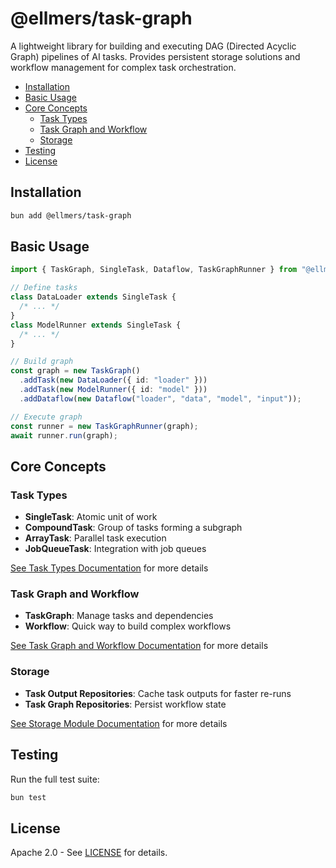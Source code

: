 # @ellmers/task-graph

A lightweight library for building and executing DAG (Directed Acyclic Graph) pipelines of AI tasks. Provides persistent storage solutions and workflow management for complex task orchestration.

- [Installation](#installation)
- [Basic Usage](#basic-usage)
- [Core Concepts](#core-concepts)
  - [Task Types](#task-types)
  - [Task Graph and Workflow](#task-graph-and-workflow)
  - [Storage](#storage)
- [Testing](#testing)
- [License](#license)

## Installation

```bash
bun add @ellmers/task-graph
```

## Basic Usage

```typescript
import { TaskGraph, SingleTask, Dataflow, TaskGraphRunner } from "@ellmers/task-graph";

// Define tasks
class DataLoader extends SingleTask {
  /* ... */
}
class ModelRunner extends SingleTask {
  /* ... */
}

// Build graph
const graph = new TaskGraph()
  .addTask(new DataLoader({ id: "loader" }))
  .addTask(new ModelRunner({ id: "model" }))
  .addDataflow(new Dataflow("loader", "data", "model", "input"));

// Execute graph
const runner = new TaskGraphRunner(graph);
await runner.run(graph);
```

## Core Concepts

### Task Types

- **SingleTask**: Atomic unit of work
- **CompoundTask**: Group of tasks forming a subgraph
- **ArrayTask**: Parallel task execution
- **JobQueueTask**: Integration with job queues

[See Task Types Documentation](./src/task/README.md) for more details

### Task Graph and Workflow

- **TaskGraph**: Manage tasks and dependencies
- **Workflow**: Quick way to build complex workflows

[See Task Graph and Workflow Documentation](./src/task-graph/README.md) for more details

### Storage

- **Task Output Repositories**: Cache task outputs for faster re-runs
- **Task Graph Repositories**: Persist workflow state

[See Storage Module Documentation](./src/storage/README.md) for more details

## Testing

Run the full test suite:

```bash
bun test
```

## License

Apache 2.0 - See [LICENSE](../../LICENSE) for details.
